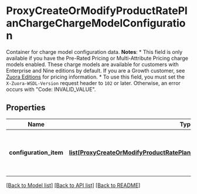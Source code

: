 # ProxyCreateOrModifyProductRatePlanChargeChargeModelConfiguration

Container for charge model configuration data.  **Notes**:  * This field is only available if you have the Pre-Rated Pricing or Multi-Attribute Pricing charge models enabled. These charge models are available for customers with Enterprise and Nine editions by default. If you are a Growth customer, see [Zuora Editions](https://knowledgecenter.zuora.com/BB_Introducing_Z_Business/C_Zuora_Editions) for pricing information. * To use this field, you must set the `X-Zuora-WSDL-Version` request header to `102` or later. Otherwise, an error occurs with \"Code: INVALID_VALUE\". 
## Properties
Name | Type | Description | Notes
------------ | ------------- | ------------- | -------------
**configuration_item** | [**list[ProxyCreateOrModifyProductRatePlanChargeChargeModelConfigurationItem]**](ProxyCreateOrModifyProductRatePlanChargeChargeModelConfigurationItem.md) | An array of Charge Model Configuration Key-Value pairs.  | [optional] 

[[Back to Model list]](../README.md#documentation-for-models) [[Back to API list]](../README.md#documentation-for-api-endpoints) [[Back to README]](../README.md)


